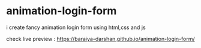 # animation-login-form
i create fancy animation login form using html,css and js

check live preview : https://baraiya-darshan.github.io/animation-login-form/

